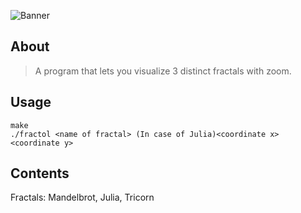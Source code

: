 ![Banner](https://imgs.search.brave.com/n4yslIpFjJJ4mzp93-5dVfmzvXTAp6UJLEb_969Cr9k/rs:fit:860:0:0/g:ce/aHR0cHM6Ly9nZXR3/YWxscGFwZXJzLmNv/bS93YWxscGFwZXIv/ZnVsbC8zLzAvMC83/NjMyNTEtbWFuZGVs/YnJvdC1zZXQtd2Fs/bHBhcGVyLTE5MjB4/MTA4MC13aW5kb3dz/LTEwLmpwZw)

## About

> A program that lets you visualize 3 distinct fractals with zoom.

## Usage

```
make
./fractol <name of fractal> (In case of Julia)<coordinate x> <coordinate y>
```

## Contents

Fractals: Mandelbrot, Julia, Tricorn
